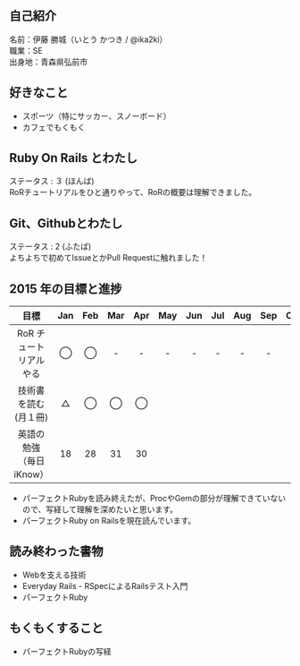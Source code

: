## 自己紹介
 名前：伊藤 勝城（いとう かつき / @ika2ki）  
 職業：SE  
 出身地：青森県弘前市  

## 好きなこと
- スポーツ（特にサッカー、スノーボード）
- カフェでもくもく

## Ruby On Rails とわたし
ステータス : ３ (ほんば)  
RoRチュートリアルをひと通りやって、RoRの概要は理解できました。

## Git、Githubとわたし
ステータス : 2 (ふたば)  
よちよちで初めてIssueとかPull Requestに触れました！

## 2015 年の目標と進捗
|      目標             | Jan | Feb | Mar | Apr | May | Jun | Jul | Aug | Sep | Oct | Nov | Dec |
|:--------------------:|:---:|:---:|:---:|:---:|:---:|:---:|:---:|:---:|:---:|:---:|:---:|:---:|
| RoR チュートリアルやる  | ◯ | ◯ | - | - | - | - | - | - | - | - | - | - |
| 技術書を読む(月１冊)    | △ | ◯ | ◯ | ◯ |   |   |   |   |   |   |   |   |
| 英語の勉強（毎日iKnow） | 18 | 28 | 31 | 30 |   |   |   |   |   |   |   |   |

- パーフェクトRubyを読み終えたが、ProcやGemの部分が理解できていないので、写経して理解を深めたいと思います。
- パーフェクトRuby on Railsを現在読んでいます。


## 読み終わった書物
- Webを支える技術
- Everyday Rails - RSpecによるRailsテスト入門
- パーフェクトRuby


## もくもくすること
- パーフェクトRubyの写経

